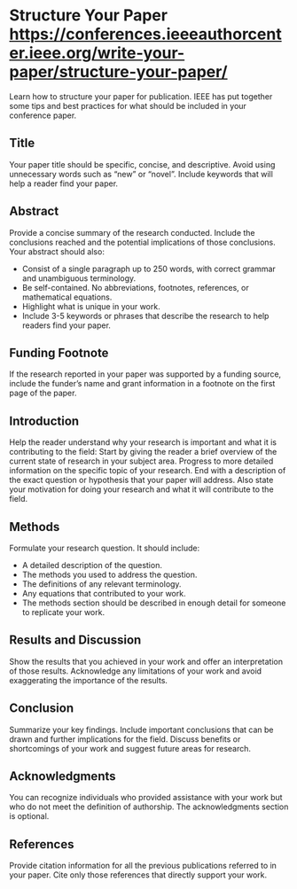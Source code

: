# Structure Your Paper <https://conferences.ieeeauthorcenter.ieee.org/write-your-paper/structure-your-paper/>

Learn how to structure your paper for publication. IEEE has put together some tips and best practices for what should be included in your conference paper.

## Title

Your paper title should be specific, concise, and descriptive. Avoid using unnecessary words such as “new” or “novel”. Include keywords that will help a reader find your paper.

## Abstract

Provide a concise summary of the research conducted. Include the conclusions reached and the potential implications of those conclusions. Your abstract should also:

- Consist of a single paragraph up to 250 words, with correct grammar and unambiguous terminology.
- Be self-contained. No abbreviations, footnotes, references, or mathematical equations.
- Highlight what is unique in your work.
- Include 3-5 keywords or phrases that describe the research to help readers find your paper.

## Funding Footnote

If the research reported in your paper was supported by a funding source, include the funder’s name and grant information in a footnote on the first page of the paper.

## Introduction

Help the reader understand why your research is important and what it is contributing to the field:
Start by giving the reader a brief overview of the current state of research in your subject area.
Progress to more detailed information on the specific topic of your research.
End with a description of the exact question or hypothesis that your paper will address.
Also state your motivation for doing your research and what it will contribute to the field.

## Methods

Formulate your research question. It should include:

- A detailed description of the question.
- The methods you used to address the question.
- The definitions of any relevant terminology.
- Any equations that contributed to your work.
- The methods section should be described in enough detail for someone to replicate your work.

## Results and Discussion

Show the results that you achieved in your work and offer an interpretation of those results. Acknowledge any limitations of your work and avoid exaggerating the importance of the results.

## Conclusion

Summarize your key findings. Include important conclusions that can be drawn and further implications for the field. Discuss benefits or shortcomings of your work and suggest future areas for research.

## Acknowledgments

You can recognize individuals who provided assistance with your work but who do not meet the definition of authorship. The acknowledgments section is optional.

## References

Provide citation information for all the previous publications referred to in your paper. Cite only those references that directly support your work.
